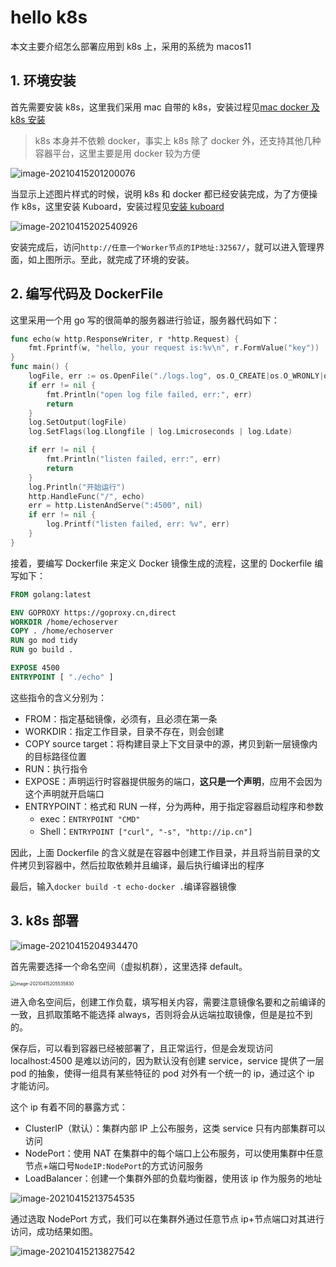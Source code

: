 # hello k8s

本文主要介绍怎么部署应用到 k8s 上，采用的系统为 macos11

## 1. 环境安装

首先需要安装 k8s，这里我们采用 mac 自带的 k8s，安装过程见[mac docker 及 k8s 安装](https://learnku.com/articles/42843)

> k8s 本身并不依赖 docker，事实上 k8s 除了 docker 外，还支持其他几种容器平台，这里主要是用 docker 较为方便

![image-20210415201200076](/Users/jingyu/Documents/GitHub/book-note/assets/image-20210415201200076.png)

当显示上述图片样式的时候，说明 k8s 和 docker 都已经安装完成，为了方便操作 k8s，这里安装 Kuboard，安装过程见[安装 kuboard](https://kuboard.cn/install/install-dashboard.html#%E4%B8%BA%E5%BC%80%E5%8F%91%E6%B5%8B%E8%AF%95%E4%BA%BA%E5%91%98%E6%8E%88%E6%9D%83)

![image-20210415202540926](/Users/jingyu/Documents/GitHub/book-note/assets/image-20210415202540926.png)

安装完成后，访问`http://任意一个Worker节点的IP地址:32567/`，就可以进入管理界面，如上图所示。至此，就完成了环境的安装。

## 2. 编写代码及 DockerFile

这里采用一个用 go 写的很简单的服务器进行验证，服务器代码如下：

```go
func echo(w http.ResponseWriter, r *http.Request) {
	fmt.Fprintf(w, "hello, your request is:%v\n", r.FormValue("key"))
}
func main() {
	logFile, err := os.OpenFile("./logs.log", os.O_CREATE|os.O_WRONLY|os.O_APPEND, 0644)
	if err != nil {
		fmt.Println("open log file failed, err:", err)
		return
	}
	log.SetOutput(logFile)
	log.SetFlags(log.Llongfile | log.Lmicroseconds | log.Ldate)

	if err != nil {
		fmt.Println("listen failed, err:", err)
		return
	}
	log.Println("开始运行")
	http.HandleFunc("/", echo)
	err = http.ListenAndServe(":4500", nil)
	if err != nil {
		log.Printf("listen failed, err: %v", err)
	}
}
```

接着，要编写 Dockerfile 来定义 Docker 镜像生成的流程，这里的 Dockerfile 编写如下：

```dockerfile
FROM golang:latest

ENV GOPROXY https://goproxy.cn,direct
WORKDIR /home/echoserver
COPY . /home/echoserver
RUN go mod tidy
RUN go build .

EXPOSE 4500
ENTRYPOINT [ "./echo" ]
```

这些指令的含义分别为：

* FROM：指定基础镜像，必须有，且必须在第一条
* WORKDIR：指定工作目录，目录不存在，则会创建
* COPY source target：将构建目录上下文目录中的源，拷贝到新一层镜像内的目标路径位置
* RUN：执行指令
* EXPOSE：声明运行时容器提供服务的端口，**这只是一个声明**，应用不会因为这个声明就开启端口
* ENTRYPOINT：格式和 RUN 一样，分为两种，用于指定容器启动程序和参数
  * exec：`ENTRYPOINT "CMD"`
  * Shell：`ENTRYPOINT ["curl", "-s", "http://ip.cn"]`

因此，上面 Dockerfile 的含义就是在容器中创建工作目录，并且将当前目录的文件拷贝到容器中，然后拉取依赖并且编译，最后执行编译出的程序

最后，输入`docker build -t echo-docker .`编译容器镜像

## 3. k8s 部署

![image-20210415204934470](/Users/jingyu/Documents/GitHub/book-note/assets/image-20210415204934470.png)

首先需要选择一个命名空间（虚拟机群），这里选择 default。

<img src="/Users/jingyu/Documents/GitHub/book-note/assets/image-20210415205535830.png" alt="image-20210415205535830" style="zoom: 50%;" />

进入命名空间后，创建工作负载，填写相关内容，需要注意镜像名要和之前编译的一致，且抓取策略不能选择 always，否则将会从远端拉取镜像，但是是拉不到的。

保存后，可以看到容器已经被部署了，且正常运行，但是会发现访问 localhost:4500 是难以访问的，因为默认没有创建 service，service 提供了一层 pod 的抽象，使得一组具有某些特征的 pod 对外有一个统一的 ip，通过这个 ip 才能访问。

这个 ip 有着不同的暴露方式：

* ClusterIP（默认）：集群内部 IP 上公布服务，这类 service 只有内部集群可以访问
* NodePort：使用 NAT 在集群中的每个端口上公布服务，可以使用集群中任意节点+端口号`NodeIP:NodePort`的方式访问服务
* LoadBalancer：创建一个集群外部的负载均衡器，使用该 ip 作为服务的地址

![image-20210415213754535](/Users/jingyu/Documents/GitHub/book-note/assets/image-20210415213754535.png)

通过选取 NodePort 方式，我们可以在集群外通过任意节点 ip+节点端口对其进行访问，成功结果如图。

![image-20210415213827542](/Users/jingyu/Documents/GitHub/book-note/assets/image-20210415213827542.png)